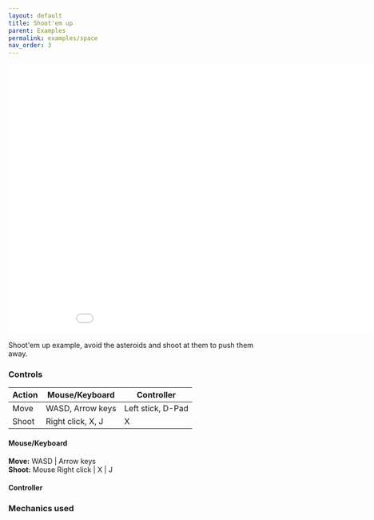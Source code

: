 ```yaml
--- 
layout: default
title: Shoot'em up
parent: Examples
permalink: examples/space
nav_order: 3
---
```


<iframe id="" src="Space-Build" name="" width="960" height="540" frameborder="0" marginheight="0" scrolling="no"></iframe>

Shoot'em up example, avoid the asteroids and shoot at them to push them away.

### Controls

| Action | Mouse/Keyboard | Controller |
| ------ | ------------- | ---------- |
| Move | WASD, Arrow keys | Left stick, D-Pad |
| Shoot | Right click, X, J | X |

#### Mouse/Keyboard
**Move:** WASD | Arrow keys  
**Shoot:** Mouse Right click | X | J

#### Controller


### Mechanics used